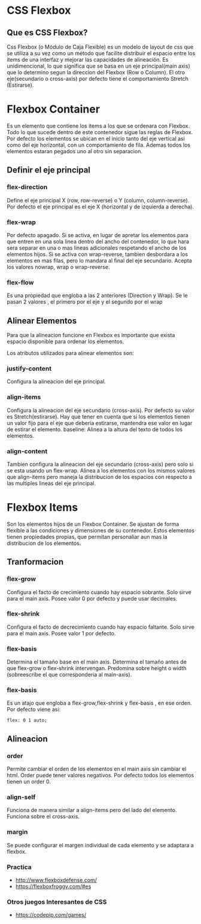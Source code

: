# CSS Flexbox

## Que es CSS Flexbox?
Css Flexbox (o Módulo de Caja Flexible) es un modelo de layout de css que se utiliza a su vez como un método que facilite distribuir el espacio entre los ítems de una interfaz y mejorar las capacidades de alineación. 
Es unidimencional, lo que significa que se basa en un eje principal(main axis) que lo determino segun la direccion del Flexbox (Row o Column). El otro eje(secundario o cross-axis) por defecto tiene el comportamiento Stretch (Estirarse).


# Flexbox Container
Es un elemento que contiene los items a los que se ordenara con Flexbox. Todo lo que sucede dentro de este contenedor sigue las reglas de Flexbox.
Por defecto los elementos se ubican en el inicio tanto del eje vertical asi como del eje horizontal, con un comportamiento de fila. Ademas todos los elementos estaran pegados uno al otro sin separacion.

## Definir el eje principal

### flex-direction
Define el eje principal X (row, row-reverse) o Y (column, column-reverse). Por defecto el eje principal es el eje X (horizontal y de izquierda a derecha).

### flex-wrap
Por defecto apagado. Si se activa, en lugar de apretar los elementos para que entren en una sola linea dentro del ancho del contenedor, lo que hara sera separar en una o mas lineas adicionales respetando el ancho de los elementos hijos.
Si se activa con wrap-reverse, tambien desbordara a los elementos en mas filas, pero lo mandara al final del eje secundario.
Acepta los valores nowrap, wrap o wrap-reverse.

### flex-flow
Es una propiedad que engloba a las 2 anteriores (Direction y Wrap). Se le pasan 2 valores , el primero por el eje y el segundo por el wrap

## Alinear Elementos 
Para que la alineacion funcione en Flexbox es importante que exista espacio disponible para ordenar los elementos.

Los atributos utilizados para alinear elementos son:

### justify-content
Configura la alineacion del eje principal.

### align-items
Configura la alineacion del eje secundario (cross-axis). Por defecto su valor es Stretch(estirarse). Hay que tener en cuenta que si los elementos tienen un valor fijo para el eje que deberia estirarse, mantendra ese valor en lugar de estirar el elemento.
baseline: Alinea a la altura del texto de todos los elementos.

### align-content
Tambien configura la alineacion del eje secundario (cross-axis) pero solo si se esta usando un flex-wrap. Alinea a los elementos con los mismos valores que align-items pero maneja la distribucion de los espacios con respecto a las multiples lineas del eje principal.

# Flexbox Items
Son los elementos hijos de un Flexbox Container. Se ajustan de forma flexible a las condiciones y dimensiones de su contenedor. Estos elementos tienen propiedades propias, que permitan personaliar aun mas la distribucion de los elementos.

## Tranformacion
### flex-grow
Configura el facto de crecimiento cuando hay espacio sobrante. Solo sirve para el main axis.  Posee valor 0 por defecto y puede usar decimales.

### flex-shrink
Configura el facto de decrecimiento cuando hay espacio faltante. Solo sirve para el main axis.  Posee valor 1 por defecto. 

### flex-basis
 Determina el tamaño base en el main axis. Determina el tamaño antes de que flex-grow o flex-shrink intervengan. Predomina sobre height o width (sobreescribe el que corresponderia al main-axis).
 
 ### flex-basis
Es un atajo que engloba a flex-grow,flex-shrink y flex-basis , en ese orden.
Por defecto viene asi:
```
flex: 0 1 auto;
```

## Alineacion
### order
Permite cambiar el orden de los elementos en el main axis sin cambiar el html. Order puede tener valores negativos. Por defecto todos los elementos tienen un order 0.

### align-self
Funciona de manera similar a align-items pero del lado del elemento. Funciona sobre el cross-axis.

### margin
Se puede configurar el margen individual de cada elemento y se adaptara a flexbox.


### Practica
* http://www.flexboxdefense.com/
* https://flexboxfroggy.com/#es

### Otros juegos Interesantes de CSS
* https://codepip.com/games/
